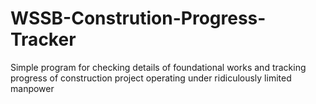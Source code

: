 # WSSB-Constrution-Progress-Tracker
Simple program for checking details of foundational works and tracking progress of construction project operating under ridiculously limited manpower
